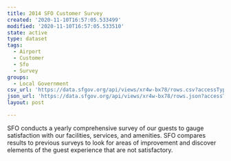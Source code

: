 ```yaml
---
title: 2014 SFO Customer Survey
created: '2020-11-10T16:57:05.533499'
modified: '2020-11-10T16:57:05.533510'
state: active
type: dataset
tags:
  - Airport
  - Customer
  - Sfo
  - Survey
groups:
  - Local Government
csv_url: 'https://data.sfgov.org/api/views/xr4w-bx78/rows.csv?accessType=DOWNLOAD'
json_url: 'https://data.sfgov.org/api/views/xr4w-bx78/rows.json?accessType=DOWNLOAD'
layout: post

---
```

SFO conducts a yearly comprehensive survey of our guests to gauge satisfaction with our facilities, services, and amenities.  SFO compares results to previous surveys to look for areas of improvement and discover elements of the guest experience that are not satisfactory.
